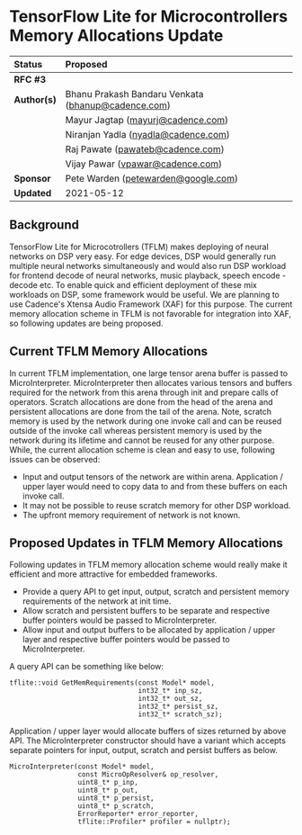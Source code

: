 # TensorFlow Lite for Microcontrollers Memory Allocations Update

| Status        | Proposed                                                    |
:-------------- |:----------------------------------------------------------- |
| **RFC #3**    |                                                             |
| **Author(s)** | Bhanu Prakash Bandaru Venkata (bhanup@cadence.com)          |
|               | Mayur Jagtap (mayurj@cadence.com)                           |
|               | Niranjan Yadla (nyadla@cadence.com)                         |
|               | Raj Pawate (pawateb@cadence.com)                            |
|               | Vijay Pawar (vpawar@cadence.com)                            |
| **Sponsor**   | Pete Warden (petewarden@google.com)                         |
| **Updated**   | 2021-05-12                                                  |

## Background

TensorFlow Lite for Microcotrollers (TFLM) makes deploying of neural networks on DSP very easy. For edge devices, DSP would generally run multiple neural networks simultaneously and would also run DSP workload for frontend decode of neural networks, music playback, speech encode - decode etc. To enable quick and efficient deployment of these mix workloads on DSP, some framework would be useful. We are planning to use Cadence's Xtensa Audio Framework (XAF) for this purpose.
The current memory allocation scheme in TFLM is not favorable for integration into XAF, so following updates are being proposed.

## Current TFLM Memory Allocations
In current TFLM implementation, one large tensor arena buffer is passed to MicroInterpreter. MicroInterpreter then allocates various tensors and buffers required for the network from this arena through init and prepare calls of operators. Scratch allocations are done from the head of the arena and persistent allocations are done from the tail of the arena.
Note, scratch memory is used by the network during one invoke call and can be reused outside of the invoke call whereas persistent memory is used by the network during its lifetime and cannot be reused for any other purpose.
While, the current allocation scheme is clean and easy to use, following issues can be observed:
- Input and output tensors of the network are within arena. Application / upper layer would need to copy data to and from these buffers on each invoke call.
- It may not be possible to reuse scratch memory for other DSP workload.
- The upfront memory requirement of network is not known.

## Proposed Updates in TFLM Memory Allocations
Following updates in TFLM memory allocation scheme would really make it efficient and more attractive for embedded frameworks.
- Provide a query API to get input, output, scratch and persistent memory requirements of the network at init time.
- Allow scratch and persistent buffers to be separate and respective buffer pointers would be passed to MicroInterpreter.
- Allow input and output buffers to be allocated by application / upper layer and respective buffer pointers would be passed to MicroInterpreter.

A query API can be something like below:
```
tflite::void GetMemRequirements(const Model* model, 
                                int32_t* inp_sz,
                                int32_t* out_sz,
                                int32_t* persist_sz,
                                int32_t* scratch_sz);
```
Application / upper layer would allocate buffers of sizes returned by above API.  The MicroInterpreter constructor should have a variant which accepts separate pointers for input, output, scratch and persist buffers as below.
```
MicroInterpreter(const Model* model, 
                 const MicroOpResolver& op_resolver,
                 uint8_t* p_inp, 
                 uint8_t* p_out,
                 uint8_t* p_persist, 
                 uint8_t* p_scratch,  
                 ErrorReporter* error_reporter,
                 tflite::Profiler* profiler = nullptr);
```

